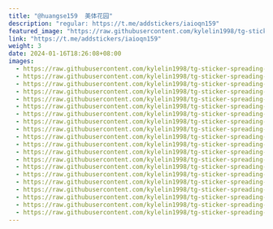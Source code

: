 ```yaml
---
title: "@huangse159  美体花园"
description: "regular: https://t.me/addstickers/iaioqn159"
featured_image: "https://raw.githubusercontent.com/kylelin1998/tg-sticker-spreading-worldwide-images/main/img/bae8cf29-9bdd-4f2d-9d51-9d78237f6fe3.jpg"
link: "https://t.me/addstickers/iaioqn159"
weight: 3
date: 2024-01-16T18:26:08+08:00
images:
  - https://raw.githubusercontent.com/kylelin1998/tg-sticker-spreading-worldwide-images/main/img/bae8cf29-9bdd-4f2d-9d51-9d78237f6fe3.jpg
  - https://raw.githubusercontent.com/kylelin1998/tg-sticker-spreading-worldwide-images/main/img/0c72dc17-d451-4595-901e-975db60a9e95.jpg
  - https://raw.githubusercontent.com/kylelin1998/tg-sticker-spreading-worldwide-images/main/img/253ec035-8eb0-4bc1-ad8c-6b958028acca.jpg
  - https://raw.githubusercontent.com/kylelin1998/tg-sticker-spreading-worldwide-images/main/img/3d8fadac-a06b-4c2b-a27a-b30215a8e077.jpg
  - https://raw.githubusercontent.com/kylelin1998/tg-sticker-spreading-worldwide-images/main/img/93700962-6e28-4c17-a7e5-779de2b74ad8.jpg
  - https://raw.githubusercontent.com/kylelin1998/tg-sticker-spreading-worldwide-images/main/img/7a29b816-3e4d-4cab-9441-1d842688c466.jpg
  - https://raw.githubusercontent.com/kylelin1998/tg-sticker-spreading-worldwide-images/main/img/b01ee2f0-95fa-4d8f-86f8-4fc352e3a02f.jpg
  - https://raw.githubusercontent.com/kylelin1998/tg-sticker-spreading-worldwide-images/main/img/b691af4f-5b43-4629-b3bc-1c4b84492c47.jpg
  - https://raw.githubusercontent.com/kylelin1998/tg-sticker-spreading-worldwide-images/main/img/e37dff75-d38e-4127-87df-f895547c6216.jpg
  - https://raw.githubusercontent.com/kylelin1998/tg-sticker-spreading-worldwide-images/main/img/7a45679e-6313-4217-9bd6-d742c16759ce.jpg
  - https://raw.githubusercontent.com/kylelin1998/tg-sticker-spreading-worldwide-images/main/img/05b9afd6-0083-47e6-a8a2-5752bff9479e.jpg
  - https://raw.githubusercontent.com/kylelin1998/tg-sticker-spreading-worldwide-images/main/img/ab04aa69-a9e3-4423-99e7-3ef049ced3ce.jpg
  - https://raw.githubusercontent.com/kylelin1998/tg-sticker-spreading-worldwide-images/main/img/b8633524-4957-4d4c-85a2-88e2af35227e.jpg
  - https://raw.githubusercontent.com/kylelin1998/tg-sticker-spreading-worldwide-images/main/img/851247a6-1bd9-4f6b-89d0-e864c6097c58.jpg
  - https://raw.githubusercontent.com/kylelin1998/tg-sticker-spreading-worldwide-images/main/img/cc3383eb-f901-468e-9367-2ac880722d89.jpg
  - https://raw.githubusercontent.com/kylelin1998/tg-sticker-spreading-worldwide-images/main/img/5556d49b-867c-4e64-8a46-a80e1f879ca5.jpg
  - https://raw.githubusercontent.com/kylelin1998/tg-sticker-spreading-worldwide-images/main/img/0287651f-7466-4e1c-8204-973a9d236dac.jpg
  - https://raw.githubusercontent.com/kylelin1998/tg-sticker-spreading-worldwide-images/main/img/78039416-7797-4497-bb3b-90cbbaa968f4.jpg
  - https://raw.githubusercontent.com/kylelin1998/tg-sticker-spreading-worldwide-images/main/img/36626527-3a6b-47ef-a738-3a61510b780a.jpg
  - https://raw.githubusercontent.com/kylelin1998/tg-sticker-spreading-worldwide-images/main/img/d57db761-acd4-4058-998b-a46e7a545fb1.jpg
---
```

